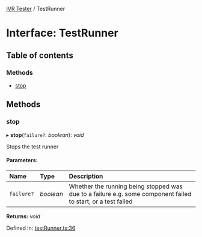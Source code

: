 [IVR Tester](../README.md) / TestRunner

# Interface: TestRunner

## Table of contents

### Methods

- [stop](testrunner.md#stop)

## Methods

### stop

▸ **stop**(`failure?`: *boolean*): *void*

Stops the test runner

#### Parameters:

Name | Type | Description |
:------ | :------ | :------ |
`failure?` | *boolean* | Whether the running being stopped was due to a failure                e.g. some component failed to start, or a test failed    |

**Returns:** *void*

Defined in: [testRunner.ts:36](https://github.com/SketchingDev/ivr-tester/blob/28834f4/packages/ivr-tester/src/testRunner.ts#L36)
